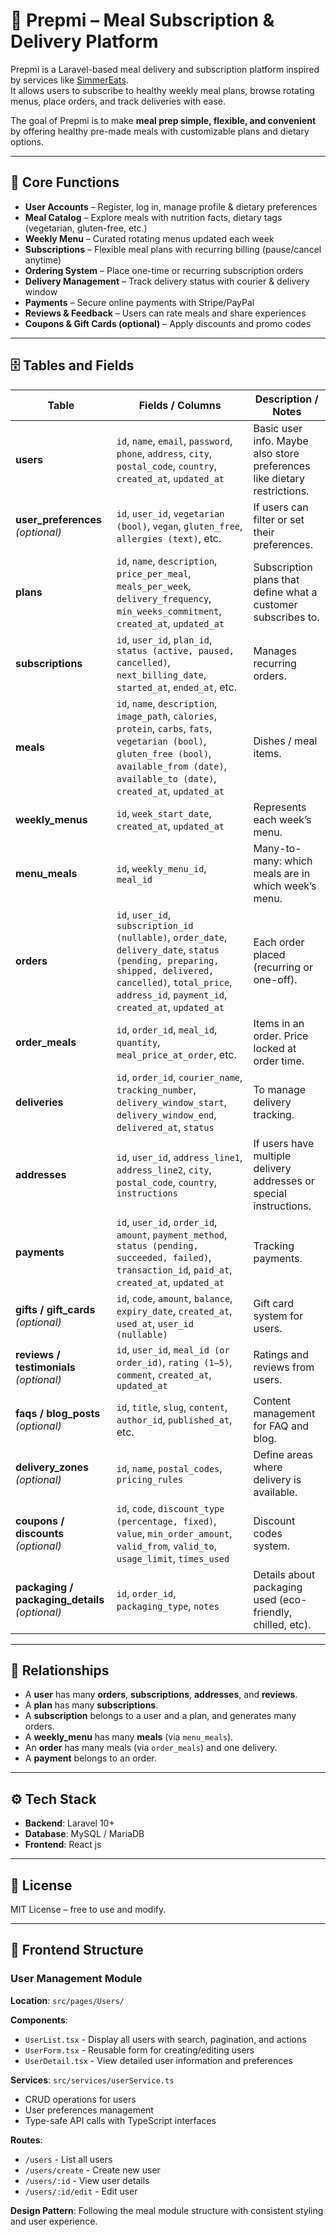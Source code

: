 # 🍴 Prepmi – Meal Subscription & Delivery Platform

Prepmi is a Laravel-based meal delivery and subscription platform inspired by services like [SimmerEats](https://www.simmereats.com/).  
It allows users to subscribe to healthy weekly meal plans, browse rotating menus, place orders, and track deliveries with ease.

The goal of Prepmi is to make **meal prep simple, flexible, and convenient** by offering healthy pre-made meals with customizable plans and dietary options.

---

## 🌟 Core Functions

- **User Accounts** – Register, log in, manage profile & dietary preferences
- **Meal Catalog** – Explore meals with nutrition facts, dietary tags (vegetarian, gluten-free, etc.)
- **Weekly Menu** – Curated rotating menus updated each week
- **Subscriptions** – Flexible meal plans with recurring billing (pause/cancel anytime)
- **Ordering System** – Place one-time or recurring subscription orders
- **Delivery Management** – Track delivery status with courier & delivery window
- **Payments** – Secure online payments with Stripe/PayPal
- **Reviews & Feedback** – Users can rate meals and share experiences
- **Coupons & Gift Cards (optional)** – Apply discounts and promo codes

---

## 🗄 Tables and Fields

| **Table**                                      | **Fields / Columns**                                                                                                                                                                                              | **Description / Notes**                                                  |
| ---------------------------------------------- | ----------------------------------------------------------------------------------------------------------------------------------------------------------------------------------------------------------------- | ------------------------------------------------------------------------ |
| **users**                                      | `id`, `name`, `email`, `password`, `phone`, `address`, `city`, `postal_code`, `country`, `created_at`, `updated_at`                                                                                               | Basic user info. Maybe also store preferences like dietary restrictions. |
| **user_preferences** _(optional)_              | `id`, `user_id`, `vegetarian (bool)`, `vegan`, `gluten_free`, `allergies (text)`, etc.                                                                                                                            | If users can filter or set their preferences.                            |
| **plans**                                      | `id`, `name`, `description`, `price_per_meal`, `meals_per_week`, `delivery_frequency`, `min_weeks_commitment`, `created_at`, `updated_at`                                                                         | Subscription plans that define what a customer subscribes to.            |
| **subscriptions**                              | `id`, `user_id`, `plan_id`, `status (active, paused, cancelled)`, `next_billing_date`, `started_at`, `ended_at`, etc.                                                                                             | Manages recurring orders.                                                |
| **meals**                                      | `id`, `name`, `description`, `image_path`, `calories`, `protein`, `carbs`, `fats`, `vegetarian (bool)`, `gluten_free (bool)`, `available_from (date)`, `available_to (date)`, `created_at`, `updated_at`          | Dishes / meal items.                                                     |
| **weekly_menus**                               | `id`, `week_start_date`, `created_at`, `updated_at`                                                                                                                                                               | Represents each week’s menu.                                             |
| **menu_meals**                                 | `id`, `weekly_menu_id`, `meal_id`                                                                                                                                                                                 | Many-to-many: which meals are in which week’s menu.                      |
| **orders**                                     | `id`, `user_id`, `subscription_id (nullable)`, `order_date`, `delivery_date`, `status (pending, preparing, shipped, delivered, cancelled)`, `total_price`, `address_id`, `payment_id`, `created_at`, `updated_at` | Each order placed (recurring or one-off).                                |
| **order_meals**                                | `id`, `order_id`, `meal_id`, `quantity`, `meal_price_at_order`, etc.                                                                                                                                              | Items in an order. Price locked at order time.                           |
| **deliveries**                                 | `id`, `order_id`, `courier_name`, `tracking_number`, `delivery_window_start`, `delivery_window_end`, `delivered_at`, `status`                                                                                     | To manage delivery tracking.                                             |
| **addresses**                                  | `id`, `user_id`, `address_line1`, `address_line2`, `city`, `postal_code`, `country`, `instructions`                                                                                                               | If users have multiple delivery addresses or special instructions.       |
| **payments**                                   | `id`, `user_id`, `order_id`, `amount`, `payment_method`, `status (pending, succeeded, failed)`, `transaction_id`, `paid_at`, `created_at`, `updated_at`                                                           | Tracking payments.                                                       |
| **gifts / gift_cards** _(optional)_            | `id`, `code`, `amount`, `balance`, `expiry_date`, `created_at`, `used_at`, `user_id (nullable)`                                                                                                                   | Gift card system for users.                                              |
| **reviews / testimonials** _(optional)_        | `id`, `user_id`, `meal_id (or order_id)`, `rating (1–5)`, `comment`, `created_at`, `updated_at`                                                                                                                   | Ratings and reviews from users.                                          |
| **faqs / blog_posts** _(optional)_             | `id`, `title`, `slug`, `content`, `author_id`, `published_at`, etc.                                                                                                                                               | Content management for FAQ and blog.                                     |
| **delivery_zones** _(optional)_                | `id`, `name`, `postal_codes`, `pricing_rules`                                                                                                                                                                     | Define areas where delivery is available.                                |
| **coupons / discounts** _(optional)_           | `id`, `code`, `discount_type (percentage, fixed)`, `value`, `min_order_amount`, `valid_from`, `valid_to`, `usage_limit`, `times_used`                                                                             | Discount codes system.                                                   |
| **packaging / packaging_details** _(optional)_ | `id`, `order_id`, `packaging_type`, `notes`                                                                                                                                                                       | Details about packaging used (eco-friendly, chilled, etc).               |

---

## 🔗 Relationships

- A **user** has many **orders**, **subscriptions**, **addresses**, and **reviews**.
- A **plan** has many **subscriptions**.
- A **subscription** belongs to a user and a plan, and generates many orders.
- A **weekly_menu** has many **meals** (via `menu_meals`).
- An **order** has many meals (via `order_meals`) and one delivery.
- A **payment** belongs to an order.

---

## ⚙️ Tech Stack

- **Backend**: Laravel 10+
- **Database**: MySQL / MariaDB
- **Frontend**: React js

---

## 📜 License

MIT License – free to use and modify.

---

## 🎨 Frontend Structure

### User Management Module

**Location**: `src/pages/Users/`

**Components**:

- `UserList.tsx` - Display all users with search, pagination, and actions
- `UserForm.tsx` - Reusable form for creating/editing users
- `UserDetail.tsx` - View detailed user information and preferences

**Services**: `src/services/userService.ts`

- CRUD operations for users
- User preferences management
- Type-safe API calls with TypeScript interfaces

**Routes**:

- `/users` - List all users
- `/users/create` - Create new user
- `/users/:id` - View user details
- `/users/:id/edit` - Edit user

**Design Pattern**: Following the meal module structure with consistent styling and user experience.
